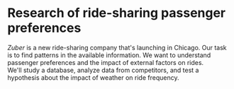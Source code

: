 # Research of ride-sharing passenger preferences

*Zuber* is a new ride-sharing company that's launching in Chicago. Our task is to find patterns in the available information. We want to understand passenger preferences and the impact of external factors on rides.  
We'll study a database, analyze data from competitors, and test a hypothesis about the impact of weather on ride frequency. 